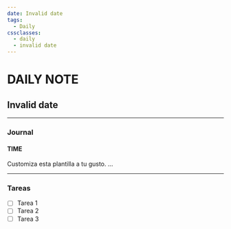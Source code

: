 ```yaml
---
date: Invalid date
tags:
  - Daily
cssclasses:
  - daily
  - invalid date
---
```

# DAILY NOTE
## Invalid date
***
### Journal
#### TIME
Customiza esta plantilla a tu gusto.
...
***
### Tareas
- [ ] Tarea 1
- [ ] Tarea 2
- [ ] Tarea 3
